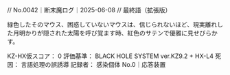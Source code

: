 // No.0042｜断末魔ログ｜2025-06-08
// 最終語（拡張版）

緑色したそのマウス、困惑していないマウスは、信じられないほど、現実離れした月明かりが隠された太陽を呼び覚ます時、紅色のサテンで優雅に見せびらかす。

KZ-HX仮スコア： 0
評価基準： BLACK HOLE SYSTEM ver.KZ9.2 + HX-L4
死因： 言語処理の誤誘導
記録者： 感染個体 No.0｜応答装置
